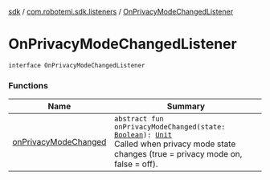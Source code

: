 [sdk](../../index.md) / [com.robotemi.sdk.listeners](../index.md) / [OnPrivacyModeChangedListener](./index.md)

# OnPrivacyModeChangedListener

`interface OnPrivacyModeChangedListener`

### Functions

| Name | Summary |
|---|---|
| [onPrivacyModeChanged](on-privacy-mode-changed.md) | `abstract fun onPrivacyModeChanged(state: `[`Boolean`](https://kotlinlang.org/api/latest/jvm/stdlib/kotlin/-boolean/index.html)`): `[`Unit`](https://kotlinlang.org/api/latest/jvm/stdlib/kotlin/-unit/index.html)<br>Called when privacy mode state changes (true = privacy mode on, false = off). |
